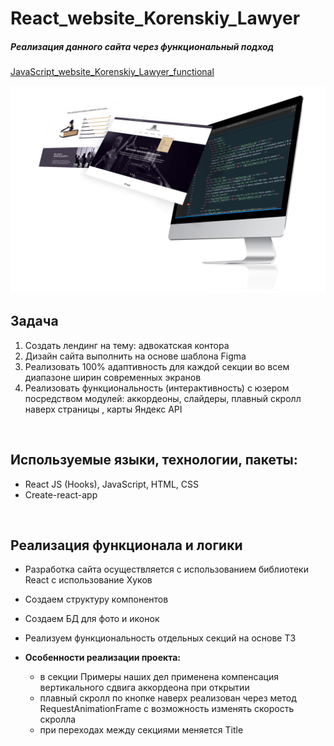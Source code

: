 # React_website_Korenskiy_Lawyer
 
 
##### Реализация данного сайта через функциональный подход
[JavaScript_website_Korenskiy_Lawyer_functional ](https://github.com/AntonioMikhailov/JavaScript_website_Korenskiy_Lawyer_functional 'JavaScript_website_Korenskiy_Lawyer_functional')



![alt text](https://github.com/AntonioMikhailov/AntonioMikhailov/blob/main/assets/korenskiy-small.png)
## Задача
 1.	Создать лендинг на тему: адвокатская контора
2.	Дизайн сайта выполнить на основе шаблона Figma
3.	Реализовать 100% адаптивность для каждой секции во всем диапазоне ширин современных экранов
4.	Реализовать функциональность (интерактивность) с юзером посредством модулей:  аккордеоны, слайдеры, плавный скролл наверх страницы , карты Яндекс API

&nbsp;
## Используемые языки, технологии, пакеты:
-	React JS (Hooks), JavaScript, HTML, CSS
-	Create-react-app 

&nbsp;
## Реализация функционала и логики
 
-	Разработка сайта осуществляется с использованием библиотеки React  с использование Хуков
-	Создаем структуру компонентов 
-	Создаем БД для фото и иконок
 
- Реализуем функциональность отдельных секций на основе ТЗ
- **Особенности реализации проекта:**
   - в секции Примеры наших дел  применена компенсация вертикального сдвига аккордеона при открытии
    - плавный скролл по кнопке наверх реализован через метод RequestAnimationFrame с возможность изменять скорость скролла
    - при переходах между секциями меняется Title
